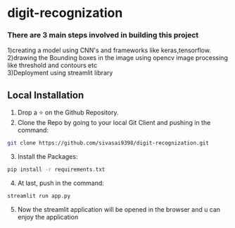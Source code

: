<h1>digit-recognization</h1>
<h3>There are 3 main steps involved in building this project</br></h3>
1)creating a model using CNN's and frameworks like keras,tensorflow.</br>
2)drawing the Bounding boxes in the image using opencv image processing like threshold and contours etc</br>
3)Deployment using streamlit library</br>


## Local Installation</br>

1. Drop a ⭐ on the Github Repository. 
2. Clone the Repo by going to your local Git Client and pushing in the command: 

```sh
git clone https://github.com/sivasai9398/digit-recognization.git
```

3. Install the Packages: 
```sh
pip install -r requirements.txt
```

4. At last, push in the command:
```sh
streamlit run app.py
```

5. Now the streamlit application will be opened in the browser and u can enjoy the application



